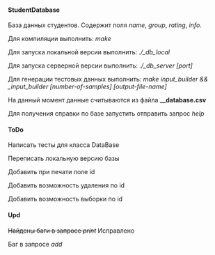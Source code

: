 #### StudentDatabase
База данных студентов. Содержит поля _name_, _group_, _rating_, _info_.

Для компиляции выполнить: _make_

Для запуска локальной версии выполнить: _./\_db\_local_

Для запуска серверной версии выполнить: _./\_db\_server [port]_

Для генерации тестовых данных выполнить: _make input_builder && \_input\_builder [number-of-samples] [output-file-name]_

На данный момент данные считываются из файла **\_\_database.csv**

Для получения справки по базе запустить отправить запрос _help_
#### ToDo
Написать тесты для класса DataBase

Переписать локальную версию базы

Добавить при печати поле id

Добавить возможность удаления по id

Добавить возможность выборки по id
#### Upd
~~Найдены баги в запросе _print_~~ Исправлено

Баг в запросе _add_